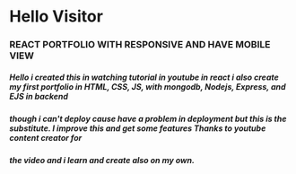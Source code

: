 # Hello Visitor

### REACT PORTFOLIO WITH RESPONSIVE AND HAVE MOBILE VIEW

##### Hello i created this in watching tutorial in youtube in react i also create my first portfolio in HTML, CSS, JS, with mongodb, Nodejs, Express, and EJS in backend
##### though i can't deploy cause have a problem in deployment but this is the substitute. I improve this and get some features Thanks to youtube content creator for 
##### the video and i learn and create also on my own. 
